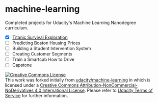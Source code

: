 # machine-learning
Completed projects for Udacity's Machine Learning Nanodegree curriculum.

  - [x] [Titanic Survival Exploration](projects/titanic_survival_exploration/Titanic_Survival_Exploration.ipynb)
  - [ ] Predicting Boston Housing Prices
  - [ ] Building a Student Intervention System
  - [ ] Creating Customer Segments
  - [ ] Train a Smartcab How to Drive
  - [ ] Capstone

<a rel="license" href="http://creativecommons.org/licenses/by-nc-nd/4.0/"><img alt="Creative Commons License" style="border-width:0" src="https://i.creativecommons.org/l/by-nc-nd/4.0/88x31.png" /></a><br />This work was forked initially from [udacity/machine-learning](https://github.com/udacity/machine-learning) in which is licensed under a <a rel="license" href="http://creativecommons.org/licenses/by-nc-nd/4.0/">Creative Commons Attribution-NonCommercial-NoDerivatives 4.0 International License</a>. Please refer to [Udacity Terms of Service](https://www.udacity.com/legal) for further information.
